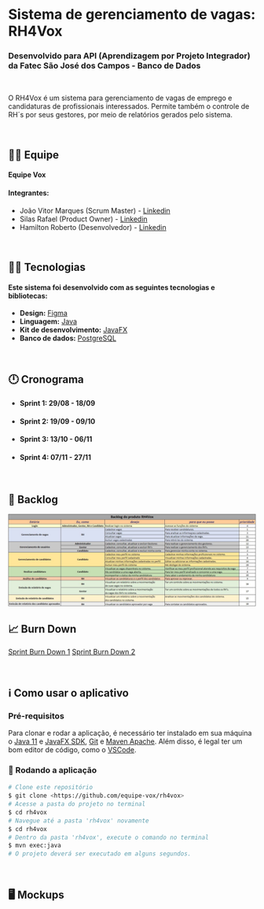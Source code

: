 # Sistema de gerenciamento de vagas: RH4Vox

### Desenvolvido para API (Aprendizagem por Projeto Integrador) da Fatec São José dos Campos - Banco de Dados

<br>

<p align="left">O RH4Vox é um sistema para gerenciamento de vagas de emprego e candidaturas de profissionais interessados. Permite também o controle de RH´s por seus gestores, por meio de relatórios gerados pelo sistema.</p>

<br>

## 🙅‍♂️ Equipe

#### **Equipe Vox**

#### **Integrantes:** 
- João Vitor Marques (Scrum Master) - [Linkedin](https://www.linkedin.com/in/joao-vitor-da-silva-marques-944b461bb/)
- Silas Rafael (Product Owner) - [Linkedin]()
- Hamilton Roberto (Desenvolvedor) - [Linkedin]()

<br>

## 👨‍💻 Tecnologias

#### Este sistema foi desenvolvido com as seguintes tecnologias e bibliotecas:

- **Design:** [Figma](https://www.figma.com/)
- **Linguagem:** [Java](https://www.java.com/pt-BR/)
- **Kit de desenvolvimento:** [JavaFX](https://openjfx.io/)
- **Banco de dados:** [PostgreSQL](https://www.postgresql.org/)

<br>

## 🕛 Cronograma

- #### **Sprint 1:** 29/08 - 18/09
- #### **Sprint 2:** 19/09 - 09/10
- #### **Sprint 3:** 13/10 - 06/11
- #### **Sprint 4:** 07/11 - 27/11

<br>

## 📃 Backlog

<img src="images/backlog/backlog.jpeg" />

<br>

## 📈 Burn Down

<a href="https://github.com/equipe-vox/rh4vox/tree/main/images/burndown/burndown-sp1.png">Sprint Burn Down 1</a>
<a href="https://github.com/equipe-vox/rh4vox/tree/main/images/burndown/burndown-sp2.png">Sprint Burn Down 2</a>

<br>

## ℹ️ Como usar o aplicativo

### Pré-requisitos

Para clonar e rodar a aplicação, é necessário ter instalado em sua máquina o [Java 11](https://www.java.com/pt-BR/) e [JavaFX SDK](https://www.oracle.com/java/technologies/install-javafx-sdk.html), [Git](https://git-scm.com) e [Maven Apache](https://maven.apache.org/).
Além disso, é legal ter um bom editor de código, como o [VSCode](https://code.visualstudio.com/).

### 🎲 Rodando a aplicação

```bash
# Clone este repositório
$ git clone <https://github.com/equipe-vox/rh4vox>
# Acesse a pasta do projeto no terminal
$ cd rh4vox
# Navegue até a pasta 'rh4vox' novamente
$ cd rh4vox
# Dentro da pasta 'rh4vox', execute o comando no terminal
$ mvn exec:java
# O projeto deverá ser executado em alguns segundos.
```
<br>

## 🖥️ Mockups
